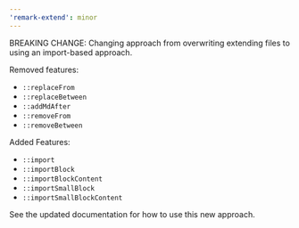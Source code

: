 ```yaml
---
'remark-extend': minor
---
```


BREAKING CHANGE: Changing approach from overwriting extending files to using an import-based approach.

Removed features:

- `::replaceFrom`
- `::replaceBetween`
- `::addMdAfter`
- `::removeFrom`
- `::removeBetween`

Added Features:

- `::import`
- `::importBlock`
- `::importBlockContent`
- `::importSmallBlock`
- `::importSmallBlockContent`

See the updated documentation for how to use this new approach.
